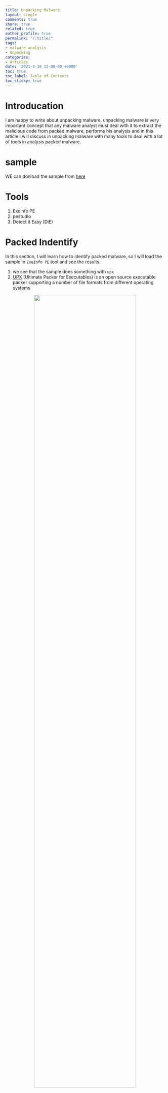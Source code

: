 ```yaml
---
title: Unpacking Malware  
layout: single
comments: true
share: true
related: true
author_profile: true
permalink: "/:title/"
tags:
- malware analysis 
- Unpacking 
categories:
- Articles
date: '2021-4-18 12-00-00 +0000'
toc: true
toc_label: Table of Contents
toc_sticky: true
---
```

# Introducation

I am happy to write about unpacking malware, unpacking malware is very important concept that any malware analyst must deal with it to extract the malicious code from packed
malware, performs his analysis and in this article I will discuss in unpacking malware with many tools to deal with a lot of tools in analysis packed malware.

<!-- more -->
# sample 
WE can donload the sample from [here](https://app.any.run/tasks/56248422-b327-4226-8a79-3155e24b999d/)
# Tools
1. Exeinfo PE
2. pestudio
3. Detect it Easy (DiE)
 
# Packed Indentify 
In this section, I will learn how to identify packed malware, so I will load the sample in ```Exeinfo PE``` tool and see the results.

1. we see that the sample does something with ```upx```
2. [UPX](https://en.wikipedia.org/wiki/UPX) (Ultimate Packer for Executables) is an open source executable packer supporting a number of file formats from different operating systems

<p align="center">
<img src="https://user-images.githubusercontent.com/74544712/115139288-5e3f9900-a031-11eb-8ea7-c026cff40300.png" width="80%">
</p>

In this time I will load the sample in ```pestudio```, which amazing tool that used by malware analyst in static analysis,it has many options that help malware analyst to do initial
analysis well, when we open sample in ```pestudio``` we see in main window the property ```signature``` with the ```UPX``` and this is another indicator, this indicator tells us that a sample do something
with ```UPX```

<p align="center">
<img src="https://user-images.githubusercontent.com/74544712/115139637-42d58d80-a033-11eb-86e3-d6cfd4bb07f8.PNG" width="80%">
 </p>

In the last tool which called Detect it Easy (DiE), I will load a sample in it and we can see the results.

<p align="center">
<img src="https://user-images.githubusercontent.com/74544712/115140367-30f5e980-a037-11eb-9c8c-0c759b911830.PNG" width="80%">
</p>

1. the sample is being using the packer which ```UPX```
2. the compiler is called ```Borland Delphi```
3. the linker is called ```Turbo linker```

If you click in this button  ```>```, You will get the same previous details 

<p align="center">
<img src="https://user-images.githubusercontent.com/74544712/115140962-3c96df80-a03a-11eb-8f74-94dc6d977de4.png" width="80%">
</p>

now you can click close in order to back main window, click on ```Signatures``` to show the  ```signature``` that used by ```DiE``` to detect that the sample is packed with ```UPX```.

<p align="center">
<img src="https://user-images.githubusercontent.com/74544712/115141467-b92abd80-a03c-11eb-88c6-aaf9d58d2f00.PNG" width="80%">
</p>

let us close the window to do the last step that is checking the entropy

<p align="center">
<img src="https://user-images.githubusercontent.com/74544712/115142371-b8e0f100-a041-11eb-85b5-17e39cbe294f.PNG" width="80%">
 </p>

```DiE``` show that section (1) [UPX1] is packed as it has high entropy ```6.84995``` which is an important indicator that section is ```packed``` or ```compressed``` and at the top of the window we see the file is packed in the rate of ```95%```

# Srings Extractions
in this section i will learn to extract strings from packed malware using ```Bintext```but in this time I will use pestudio to extract strings from a sample so let us load sample in pestudio and from main window go to stings.

<p align="center">
<img src="https://user-images.githubusercontent.com/74544712/115149178-30734800-a063-11eb-9757-4cf9f4e55251.PNG" width="80%">
</p>

Some of the most important strings are`` UPX0```, ```UPX1```, ```VirtualProtect```, ```Kernel32.Dll```,```SHfileoperation```, From the extracted stings, we can determine the following
1. The sample is importing three libraries``` Kernel32.dll```,```User32.dll```,```Shell32.dll```,```comctl32.dll```
2. From those libraries the sample points to 3 functions
* ```GetProcAddress``` → Retrieves the address of an exported function or variable from the specified dynamic-link library (DLL).
* ```LoadLibrary``` → Loads the specified module into the address space of the calling process. Note: other modules may be loaded too.
* ```VirtualProtect``` → Changes the protection on a region of committed pages in the virtual address space of the calling process.

3.```DECRYPT FILE.TEXT```, is indicator that sample is encrypt file (ransomware) and few strings that tell us we deal with ```ransomware``` 

For limit previous information above could mean that this sample is packed, uses LoadLibrary to go and load a library that sample needs it to call some function from it, after the library is loaded, the GetProcAddress is being called as the sample will need call function from a library. The VirtualProtect is used to change the memory region, for example the region of memory is read and write changes to be read and execute to executed the code from it.














